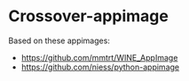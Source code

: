 # Crossover-appimage

Based on these appimages:
- https://github.com/mmtrt/WINE_AppImage
- https://github.com/niess/python-appimage
